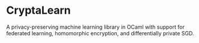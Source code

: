 # CryptaLearn
A privacy-preserving machine learning library in OCaml with support for federated learning, homomorphic encryption, and differentially private SGD.
